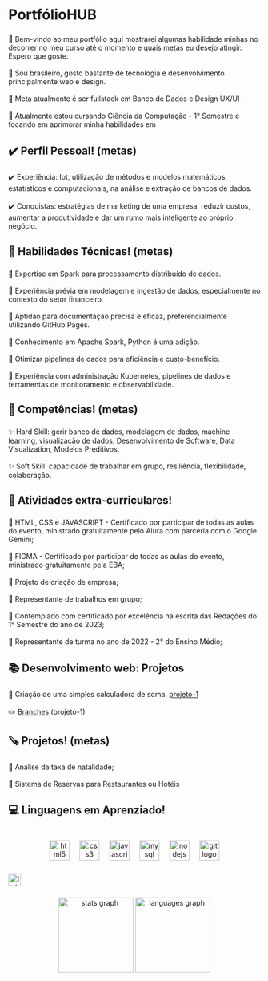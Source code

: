 <h1 align="left">PortfólioHUB</h1>

###

<p align="left">📍 Bem-vindo ao meu portfólio aqui mostrarei algumas habilidade minhas no decorrer no meu curso até o momento e quais metas eu desejo atingir. Espero que goste.<br><br>📍 Sou brasileiro, gosto bastante de tecnologia e desenvolvimento principalmente web e design. <br><br>💠 Meta atualmente é ser fullstack em Banco de Dados e Design UX/UI<br><br>📍 Atualmente estou cursando Ciência da Computação - 1° Semestre e focando em aprimorar minha habilidades em</p>

###

<h2 align="left">✔️ Perfil Pessoal! (metas)</h2>

###

<p align="left">✔️ Experiência: Iot, utilização de métodos e modelos matemáticos, estatísticos e computacionais, na análise e extração de bancos de dados.<br><br>✔️ Conquistas: estratégias de marketing de uma empresa, reduzir custos, aumentar a produtividade e dar um rumo mais inteligente ao próprio negócio.</p>

###

<h2 align="left">🤹 Habilidades Técnicas! (metas)</h2>

###

<p align="left">🔺 Expertise em Spark para processamento distribuído de dados.<br><br>🔺 Experiência prévia em modelagem e ingestão de dados, especialmente no contexto do setor financeiro.<br><br>🔺 Aptidão para documentação precisa e eficaz, preferencialmente utilizando GitHub Pages.<br><br>🔺 Conhecimento em Apache Spark, Python é uma adição.<br><br>🔺 Otimizar pipelines de dados para eficiência e custo-benefício.<br><br>🔺 Experiência com administração Kubernetes, pipelines de dados e ferramentas de monitoramento e observabilidade.</p>

###

<h2 align="left">🏅 Competências! (metas)</h2>

###

<p align="left">✨ Hard Skill: gerir banco de dados, modelagem de dados, machine learning, visualização de dados, Desenvolvimento de Software, Data Visualization, Modelos Preditivos.<br><br>✨ Soft Skill: capacidade de trabalhar em grupo, resiliência, flexibilidade, colaboração.</p>

###

<h2 align="left">🎉 Atividades extra-curriculares!</h2>

###

<p align="left">🎈 HTML, CSS e JAVASCRIPT - Certificado por participar de todas as aulas do evento, ministrado gratuitamente pelo Alura com parceria com o Google Gemini;<br><br>🎈 FIGMA - Certificado por participar de todas as aulas do evento, ministrado gratuitamente pela EBA;<br><br>🎈 Projeto de criação de empresa;<br><br>🎈 Representante de trabalhos em grupo;<br><br>🎈 Contemplado com certificado por excelência na escrita das Redações do 1° Semestre do ano de 2023;<br><br>🎈 Representante de turma no ano de 2022 - 2° do Ensino Médio;</p>

###

<h2 align="left">📚 Desenvolvimento web: Projetos</h2>

###

<p align="left">📕 Criação de uma simples calculadora de soma. <a href="https://github.com/wsamuel443/projeto-1"
target="_blank">projeto-1</a> <br><br>✏️ <a href="https://github.com/wsamuel443/projeto-1/branches"
target="_blank">Branches</a> (projeto-1)</p>

###

<h2 align="left">🪚 Projetos! (metas)</h2>

###

<p align="left">💪 Análise da taxa de natalidade; <br><br>💪 Sistema de Reservas para Restaurantes ou Hotéis</p>

###

<h2 align="left">💻 Linguagens em Aprenziado!</h2>

###

<br clear="both">

<div align="center">
  <img src="https://cdn.jsdelivr.net/gh/devicons/devicon/icons/html5/html5-plain.svg" height="40" alt="html5 logo"  />
  <img width="12" />
  <img src="https://cdn.jsdelivr.net/gh/devicons/devicon/icons/css3/css3-plain.svg" height="40" alt="css3 logo"  />
  <img width="12" />
  <img src="https://cdn.jsdelivr.net/gh/devicons/devicon/icons/javascript/javascript-original.svg" height="40" alt="javascript logo"  />
  <img width="12" />
  <img src="https://cdn.jsdelivr.net/gh/devicons/devicon/icons/mysql/mysql-original.svg" height="40" alt="mysql logo"  />
  <img width="12" />
  <img src="https://cdn.jsdelivr.net/gh/devicons/devicon/icons/nodejs/nodejs-original.svg" height="40" alt="nodejs logo"  />
  <img width="12" />
  <img src="https://cdn.jsdelivr.net/gh/devicons/devicon/icons/git/git-original.svg" height="40" alt="git logo"  />
</div>

###

<div align="left">
  <a href="https://www.linkedin.com/in/wagner-cardoso-2b0845324/" target="_blank">
    <img src="https://img.shields.io/static/v1?message=LinkedIn&logo=linkedin&label=&color=0077B5&logoColor=white&labelColor=&style=for-the-badge" height="25" alt="linkedin logo"  />
  </a>
</div>

###

<div align="center">
  <img src="https://github-readme-stats.vercel.app/api?username=wsamuel443&hide_title=false&hide_rank=false&show_icons=true&include_all_commits=true&count_private=true&disable_animations=false&theme=dracula&locale=en&hide_border=false&order=1" height="150" alt="stats graph"  />
  <img src="https://github-readme-stats.vercel.app/api/top-langs?username=wsamuel443&locale=pt-br&hide_title=false&layout=compact&card_width=320&langs_count=7&theme=dark&hide_border=true&order=2" height="150" alt="languages graph"  />
</div>

###


###
